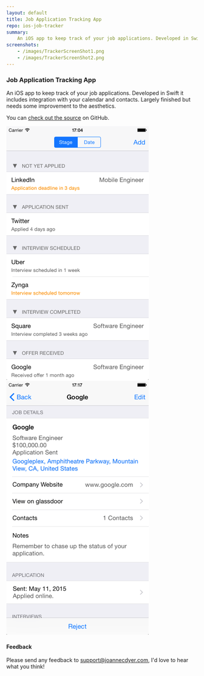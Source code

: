 ```yaml
---
layout: default
title: Job Application Tracking App
repo: ios-job-tracker
summary: 
    An iOS app to keep track of your job applications. Developed in Swift it includes integration with your calendar and contacts. Largely finished but needs some improvement to the aesthetics.
screenshots:
    - /images/TrackerScreenShot1.png
    - /images/TrackerScreenShot2.png
---
```


### Job Application Tracking App

An iOS app to keep track of your job applications. Developed in Swift it includes integration with your calendar and contacts. Largely finished but needs some improvement to the aesthetics.

You can [check out the source](https://github.com/joannecdyer/ios-job-tracker) on GitHub.

<img class="screenshot" src="/images/TrackerScreenShot1.png" alt="Screenshot">
<img class="screenshot" src="/images/TrackerScreenShot2.png" alt="Screenshot">

#### Feedback

Please send any feedback to <support@joannecdyer.com>, I'd love to hear what you think!
